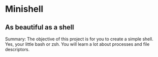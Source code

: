 # Minishell
## As beautiful as a shell
Summary: The objective of this project is for you to create a simple shell. Yes, your
little bash or zsh. You will learn a lot about processes and file descriptors.
